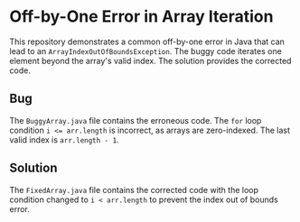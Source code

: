 # Off-by-One Error in Array Iteration

This repository demonstrates a common off-by-one error in Java that can lead to an `ArrayIndexOutOfBoundsException`.  The buggy code iterates one element beyond the array's valid index.  The solution provides the corrected code.

## Bug

The `BuggyArray.java` file contains the erroneous code. The `for` loop condition `i <= arr.length` is incorrect, as arrays are zero-indexed.  The last valid index is `arr.length - 1`.

## Solution

The `FixedArray.java` file contains the corrected code with the loop condition changed to `i < arr.length` to prevent the index out of bounds error.